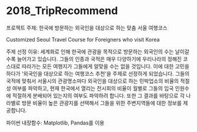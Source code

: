 # 2018_TripRecommend

프로젝트 주제:
한국에 방문하는 외국인을 대상으로 하는 맞춤 서울 여행코스

Customized Seoul Travel Course for Foreigners who visit Korea

주제 선정 이유:
세계화로 인해 한국에 관광을 목적으로 방문하는 외국인의 수는 날이갈수록 늘어가고 있습니다. 그들의 인종과 국적은 매우 다양하기에 우리나라의 정해진 코스대로 따라가는 모든 여행지가 그들에게 알맞을 수는 없을 것입니다. 
이에 대한 고민을 하다가 '외국인을 대상으로 하는 여행코스 추천'을 주제로 선정하게 되었습니다. 그들의 국적에 맞춰서 서울시의 관광명소마다 외국인을 대상으로 하는 민박업소의 비율의 적절성 여부를 파악하고, 현재 한국에서 열리는 전시회의 비율이 월별로 그들의 입국 인원수에 적절하게 분배되어 있는지의 여부도 파악하려 합니다. 
또한 그 결과를 바탕으로 각 나라별로 방문 비율이 높은 관광지를 선택해서 그들을 위한 주변지역들에 대한 정보를 제공합니다. 

파이썬 내장함수:
Matplotlib, Pandas를 이용
